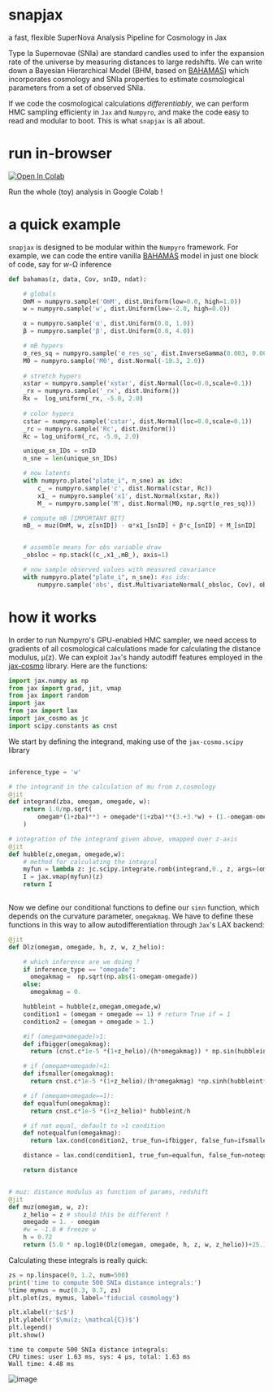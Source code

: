 # snapjax
a fast, flexible SuperNova Analysis Pipeline for Cosmology in Jax

Type Ia Supernovae (SNIa) are standard candles used to infer the expansion rate of the universe by measuring distances to large redshifts. We can write down a Bayesian Hierarchical Model (BHM, based on [BAHAMAS](https://arxiv.org/pdf/1510.05954.pdf)) which incorporates cosmology and SNIa properties to estimate cosmological parameters from a set of observed SNIa. 

If we code the cosmological calculations *differentiably*, we can perform HMC sampling efficienty in `Jax` and `Numpyro`, and make the code easy to read and modular to boot. This is what `snapjax` is all about.


# run in-browser
 [![Open In Colab](https://colab.research.google.com/assets/colab-badge.svg)](https://colab.research.google.com/drive/1UoxzW9FWUZlQ6mfxX27CELKAH5t5irZB?usp=sharing)

Run the whole (toy) analysis in Google Colab !

<!-- # requirements -->


<!--  # setup -->


# a quick example
`snapjax` is designed to be modular within the `Numpyro` framework. For example, we can code the entire vanilla [BAHAMAS](https://arxiv.org/pdf/1510.05954.pdf) model in just one block of code, say for *w*-Ω inference

```python
def bahamas(z, data, Cov, snID, ndat):

    # globals
    OmM = numpyro.sample('OmM', dist.Uniform(low=0.0, high=1.0))
    w = numpyro.sample('w', dist.Uniform(low=-2.0, high=0.0))

    α = numpyro.sample('α', dist.Uniform(0.0, 1.0))
    β = numpyro.sample('β', dist.Uniform(0.0, 4.0))

    # mB hypers
    σ_res_sq = numpyro.sample('σ_res_sq', dist.InverseGamma(0.003, 0.003))
    M0 = numpyro.sample('M0', dist.Normal(-19.3, 2.0))
    
    # stretch hypers
    xstar = numpyro.sample('xstar', dist.Normal(loc=0.0,scale=0.1))
    _rx = numpyro.sample('_rx', dist.Uniform())
    Rx =  log_uniform(_rx, -5.0, 2.0)
    
    # color hypers
    cstar = numpyro.sample('cstar', dist.Normal(loc=0.0,scale=0.1))
    _rc = numpyro.sample('Rc', dist.Uniform())
    Rc = log_uniform(_rc, -5.0, 2.0)

    unique_sn_IDs = snID
    n_sne = len(unique_sn_IDs)

    # now latents
    with numpyro.plate("plate_i", n_sne) as idx:
        c_ = numpyro.sample('c', dist.Normal(cstar, Rc))
        x1_ = numpyro.sample('x1', dist.Normal(xstar, Rx))
        M_ = numpyro.sample('M', dist.Normal(M0, np.sqrt(σ_res_sq)))

    # compute mB [IMPORTANT BIT]
    mB_ = muz(OmM, w, z[snID]) - α*x1_[snID] + β*c_[snID] + M_[snID]


    # assemble means for obs variable draw
    _obsloc = np.stack((c_,x1_,mB_), axis=1)

    # now sample observed values with measured covariance
    with numpyro.plate("plate_i", n_sne): #as idx:
        numpyro.sample('obs', dist.MultivariateNormal(_obsloc, Cov), obs=data)
```


# how it works
In order to run Numpyro's GPU-enabled HMC sampler, we need access to gradients of all cosmological calculations made for calculating the distance modulus, μ(z). We can exploit `Jax`'s handy autodiff features employed in the [jax-cosmo](https://github.com/DifferentiableUniverseInitiative/jax_cosmo) library. Here are the functions:

```python
import jax.numpy as np
from jax import grad, jit, vmap
from jax import random
import jax
from jax import lax
import jax_cosmo as jc
import scipy.constants as cnst
```

We start by defining the integrand, making use of the `jax-cosmo.scipy` library

```python

inference_type = 'w'

# the integrand in the calculation of mu from z,cosmology
@jit
def integrand(zba, omegam, omegade, w):
    return 1.0/np.sqrt(
        omegam*(1+zba)**3 + omegade*(1+zba)**(3.+3.*w) + (1.-omegam-omegade)*(1.+zba)**2
    )

# integration of the integrand given above, vmapped over z-axis
@jit
def hubble(z,omegam, omegade,w):
    # method for calculating the integral
    myfun = lambda z: jc.scipy.integrate.romb(integrand,0., z, args=(omegam,omegade,w)) #[0]
    I = jax.vmap(myfun)(z)
    return I
    
```

Now we define our conditional functions to define our `sinn` function, which depends on the curvature parameter, `omegakmag`. We have to define these functions in this way to allow autodifferentiation through `Jax`'s LAX backend:

```python
@jit
def Dlz(omegam, omegade, h, z, w, z_helio):

    # which inference are we doing ?
    if inference_type == "omegade":
      omegakmag =  np.sqrt(np.abs(1-omegam-omegade))  
    else:
      omegakmag = 0.

    hubbleint = hubble(z,omegam,omegade,w)
    condition1 = (omegam + omegade == 1) # return True if = 1 
    condition2 = (omegam + omegade > 1.)

    #if (omegam+omegade)>1:
    def ifbigger(omegakmag):
      return (cnst.c*1e-5 *(1+z_helio)/(h*omegakmag)) * np.sin(hubbleint*omegakmag)

    # if (omegam+omegade)<1:
    def ifsmaller(omegakmag):
      return cnst.c*1e-5 *(1+z_helio)/(h*omegakmag) *np.sinh(hubbleint*omegakmag)   

    # if (omegam+omegade==1):
    def equalfun(omegakmag):
      return cnst.c*1e-5 *(1+z_helio)* hubbleint/h

    # if not equal, default to >1 condition
    def notequalfun(omegakmag):
      return lax.cond(condition2, true_fun=ifbigger, false_fun=ifsmaller, operand=omegakmag)

    distance = lax.cond(condition1, true_fun=equalfun, false_fun=notequalfun, operand=omegakmag)

    return distance


# muz: distance modulus as function of params, redshift
@jit
def muz(omegam, w, z):
    z_helio = z # should this be different ?
    omegade = 1. - omegam
    #w = -1.0 # freeze w
    h = 0.72
    return (5.0 * np.log10(Dlz(omegam, omegade, h, z, w, z_helio))+25.)
```

Calculating these integrals is really quick:

```python
zs = np.linspace(0, 1.2, num=500)
print('time to compute 500 SNIa distance integrals:')
%time mymus = muz(0.3, 0.7, zs)
plt.plot(zs, mymus, label='fiducial cosmology')

plt.xlabel(r'$z$')
plt.ylabel(r'$\mu(z; \mathcal{C})$')
plt.legend()
plt.show()
```
```
time to compute 500 SNIa distance integrals:
CPU times: user 1.63 ms, sys: 4 µs, total: 1.63 ms
Wall time: 4.48 ms
```
![image](https://user-images.githubusercontent.com/29409312/148465451-31e9f8d1-d367-4b49-a35f-c6781ce0bf86.png)

